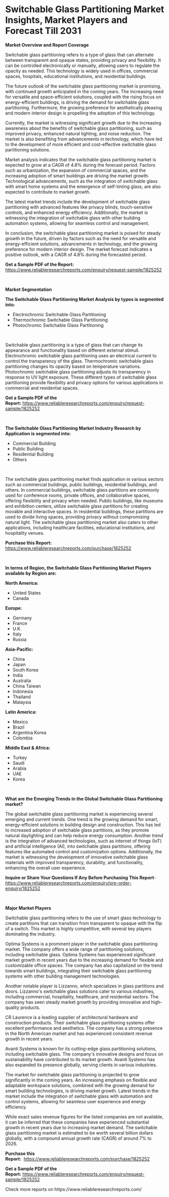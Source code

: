<p><h1>Switchable Glass Partitioning Market Insights, Market Players and Forecast Till 2031</h1></p><p><strong>Market Overview and Report Coverage</strong></p>
<p><p>Switchable glass partitioning refers to a type of glass that can alternate between transparent and opaque states, providing privacy and flexibility. It can be controlled electronically or manually, allowing users to regulate the opacity as needed. This technology is widely used in offices, commercial spaces, hospitals, educational institutions, and residential buildings.</p><p>The future outlook of the switchable glass partitioning market is promising, with continued growth anticipated in the coming years. The increasing need for versatile and space-efficient solutions, coupled with the rising focus on energy-efficient buildings, is driving the demand for switchable glass partitioning. Furthermore, the growing preference for aesthetically pleasing and modern interior design is propelling the adoption of this technology.</p><p>Currently, the market is witnessing significant growth due to the increasing awareness about the benefits of switchable glass partitioning, such as improved privacy, enhanced natural lighting, and noise reduction. The market is also benefiting from advancements in technology, which have led to the development of more efficient and cost-effective switchable glass partitioning solutions.</p><p>Market analysis indicates that the switchable glass partitioning market is expected to grow at a CAGR of 4.8% during the forecast period. Factors such as urbanization, the expansion of commercial spaces, and the increasing adoption of smart buildings are driving the market growth. Technological advancements, such as the integration of switchable glass with smart home systems and the emergence of self-tinting glass, are also expected to contribute to market growth.</p><p>The latest market trends include the development of switchable glass partitioning with advanced features like privacy blinds, touch-sensitive controls, and enhanced energy efficiency. Additionally, the market is witnessing the integration of switchable glass with other building automation systems, allowing for seamless control and management.</p><p>In conclusion, the switchable glass partitioning market is poised for steady growth in the future, driven by factors such as the need for versatile and energy-efficient solutions, advancements in technology, and the growing preference for modern interior design. The market forecast indicates a positive outlook, with a CAGR of 4.8% during the forecasted period.</p></p>
<p><strong>Get a Sample PDF of the Report:</strong> <a href="https://www.reliableresearchreports.com/enquiry/request-sample/1825252">https://www.reliableresearchreports.com/enquiry/request-sample/1825252</a></p>
<p>&nbsp;</p>
<p><strong>Market Segmentation</strong></p>
<p><strong>The Switchable Glass Partitioning Market Analysis by types is segmented into:</strong></p>
<p><ul><li>Electrochromic Switchable Glass Partitioning</li><li>Thermochromic Switchable Glass Partitioning</li><li>Photochromic Switchable Glass Partitioning</li></ul></p>
<p>&nbsp;</p>
<p><p>Switchable glass partitioning is a type of glass that can change its appearance and functionality based on different external stimuli. Electrochromic switchable glass partitioning uses an electrical current to control the transparency of the glass. Thermochromic switchable glass partitioning changes its opacity based on temperature variations. Photochromic switchable glass partitioning adjusts its transparency in response to UV light exposure. These different types of switchable glass partitioning provide flexibility and privacy options for various applications in commercial and residential spaces.</p></p>
<p><strong>Get a Sample PDF of the Report:</strong>&nbsp;<a href="https://www.reliableresearchreports.com/enquiry/request-sample/1825252">https://www.reliableresearchreports.com/enquiry/request-sample/1825252</a></p>
<p>&nbsp;</p>
<p><strong>The Switchable Glass Partitioning Market Industry Research by Application is segmented into:</strong></p>
<p><ul><li>Commercial Building</li><li>Public Building</li><li>Residential Building</li><li>Others</li></ul></p>
<p>&nbsp;</p>
<p><p>The switchable glass partitioning market finds application in various sectors such as commercial buildings, public buildings, residential buildings, and others. In commercial buildings, switchable glass partitions are commonly used for conference rooms, private offices, and collaborative spaces, offering flexibility and privacy when needed. Public buildings, like museums and exhibition centers, utilize switchable glass partitions for creating movable and interactive spaces. In residential buildings, these partitions are used to divide living spaces, providing privacy without compromising natural light. The switchable glass partitioning market also caters to other applications, including healthcare facilities, educational institutions, and hospitality venues.</p></p>
<p><strong>Purchase this Report:</strong>&nbsp; <a href="https://www.reliableresearchreports.com/purchase/1825252">https://www.reliableresearchreports.com/purchase/1825252</a></p>
<p>&nbsp;</p>
<p><strong>In terms of Region, the Switchable Glass Partitioning Market Players available by Region are:</strong></p>
<p>
    <p> <strong> North America: </strong>
        <ul>
            <li>United States</li>
            <li>Canada</li>
        </ul>
        </p> 
    <p> <strong> Europe: </strong>
        <ul>
            <li>Germany</li>
            <li>France</li>
            <li>U.K.</li>
            <li>Italy</li>
            <li>Russia</li>
        </ul>
        </p> 
    <p> <strong> Asia-Pacific: </strong>
        <ul>
            <li>China</li>
            <li>Japan</li>
            <li>South Korea</li>
            <li>India</li>
            <li>Australia</li>
            <li>China Taiwan</li>
            <li>Indonesia</li>
            <li>Thailand</li>
            <li>Malaysia</li>
        </ul>
        </p> 
    <p> <strong> Latin America: </strong>
        <ul>
            <li>Mexico</li>
            <li>Brazil</li>
            <li>Argentina Korea</li>
            <li>Colombia</li>
        </ul>
        </p> 
    <p> <strong> Middle East & Africa: </strong>
        <ul>
            <li>Turkey</li>
            <li>Saudi</li>
            <li>Arabia</li>
            <li>UAE</li>
            <li>Korea</li>
        </ul>
    </p>
    </p>
<p>&nbsp;</p>
<p><strong>What are the Emerging Trends in the Global Switchable Glass Partitioning market?</strong></p>
<p><p>The global switchable glass partitioning market is experiencing several emerging and current trends. One trend is the growing demand for smart, energy-efficient solutions in building design and construction. This has led to increased adoption of switchable glass partitions, as they promote natural daylighting and can help reduce energy consumption. Another trend is the integration of advanced technologies, such as internet of things (IoT) and artificial intelligence (AI), into switchable glass partitions, offering features like automated control and customization options. Additionally, the market is witnessing the development of innovative switchable glass materials with improved transparency, durability, and functionality, enhancing the overall user experience.</p></p>
<p><strong>Inquire or Share Your Questions If Any Before Purchasing This Report</strong>- <a href="https://www.reliableresearchreports.com/enquiry/pre-order-enquiry/1825252">https://www.reliableresearchreports.com/enquiry/pre-order-enquiry/1825252</a></p>
<p>&nbsp;</p>
<p><strong>Major Market Players</strong></p>
<p><p>Switchable glass partitioning refers to the use of smart glass technology to create partitions that can transition from transparent to opaque with the flip of a switch. This market is highly competitive, with several key players dominating the industry. </p><p>Optima Systems is a prominent player in the switchable glass partitioning market. The company offers a wide range of partitioning solutions, including switchable glass. Optima Systems has experienced significant market growth in recent years due to the increasing demand for flexible and customizable office spaces. The company has also capitalized on the trend towards smart buildings, integrating their switchable glass partitioning systems with other building management technologies.</p><p>Another notable player is Lizzanno, which specializes in glass partitions and doors. Lizzanno's switchable glass solutions cater to various industries, including commercial, hospitality, healthcare, and residential sectors. The company has seen steady market growth by providing innovative and high-quality products.</p><p>CR Laurence is a leading supplier of architectural hardware and construction products. Their switchable glass partitioning systems offer excellent performance and aesthetics. The company has a strong presence in the North American market and has experienced consistent revenue growth in recent years.</p><p>Avanti Systems is known for its cutting-edge glass partitioning solutions, including switchable glass. The company's innovative designs and focus on sustainability have contributed to its market growth. Avanti Systems has also expanded its presence globally, serving clients in various industries.</p><p>The market for switchable glass partitioning is projected to grow significantly in the coming years. An increasing emphasis on flexible and adaptable workspace solutions, combined with the growing demand for smart building technologies, is driving market growth. Latest trends in the market include the integration of switchable glass with automation and control systems, allowing for seamless user experience and energy efficiency.</p><p>While exact sales revenue figures for the listed companies are not available, it can be inferred that these companies have experienced substantial growth in recent years due to increasing market demand. The switchable glass partitioning market is estimated to be worth several billion dollars globally, with a compound annual growth rate (CAGR) of around 7% to 2026.</p></p>
<p><strong>Purchase this Report:</strong>&nbsp;&nbsp;<a href="https://www.reliableresearchreports.com/purchase/1825252">https://www.reliableresearchreports.com/purchase/1825252</a></p>
<p></p>
<p><strong>Get a Sample PDF of the Report:</strong>&nbsp;<a href="https://www.reliableresearchreports.com/enquiry/request-sample/1825252">https://www.reliableresearchreports.com/enquiry/request-sample/1825252</a></p>
<p>Check more reports on https://www.reliableresearchreports.com/</p>